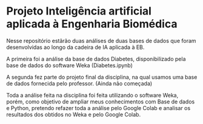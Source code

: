 # Projeto Inteligência artificial aplicada à Engenharia Biomédica
Nesse repositório estãrão duas análises de duas bases de dados que foram desenvolvidas ao longo da cadeira de IA aplicada à EB. 

A primeira foi a análise da base de dados Diabetes, disponibilizado pela base de dados do software Weka (Diabetes.ipynb)

A segunda fez parte do projeto final da disciplina, na qual usamos uma base de dados fornecida pelo professor. (Ainda não começada)

Toda a análise feita na disciplina foi feita utilizando o software Weka, porém, como objetivo de ampliar meus conhecimentos com Base de dados e Python, pretendo refazer toda a análise pelo Google Colab e analisar os resultados dos obtidos no Weka e pelo Google Colab.
